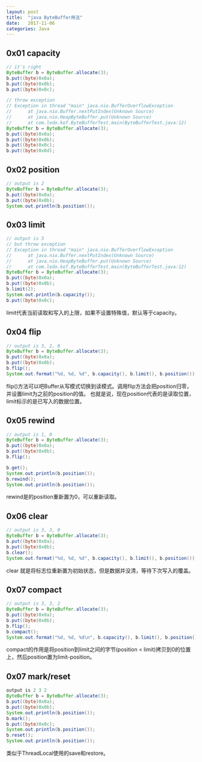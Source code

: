 ```yaml
---
layout: post
title:  "java ByteBuffer用法"
date:   2017-11-06
categories: Java
---
```


## 0x01 capacity

```java
// it's right
ByteBuffer b = ByteBuffer.allocate(3);
b.put((byte)0x0a);
b.put((byte)0x0b);
b.put((byte)0x0c);

// throw exception
// Exception in thread "main" java.nio.BufferOverflowException
// 		at java.nio.Buffer.nextPutIndex(Unknown Source)
// 		at java.nio.HeapByteBuffer.put(Unknown Source)
// 		at com.ledo.kof.ByteBufferTest.main(ByteBufferTest.java:12)
ByteBuffer b = ByteBuffer.allocate(3);
b.put((byte)0x0a);
b.put((byte)0x0b);
b.put((byte)0x0c);
b.put((byte)0x0d);
```

## 0x02 position
```java
// output is 2
ByteBuffer b = ByteBuffer.allocate(3);
b.put((byte)0x0a);
b.put((byte)0x0b);
System.out.println(b.position());
```

## 0x03 limit
```java
// output is 3
// but throw exception
// Exception in thread "main" java.nio.BufferOverflowException
// 		at java.nio.Buffer.nextPutIndex(Unknown Source)
// 		at java.nio.HeapByteBuffer.put(Unknown Source)
// 		at com.ledo.kof.ByteBufferTest.main(ByteBufferTest.java:12)
ByteBuffer b = ByteBuffer.allocate(3);
b.put((byte)0x0a);
b.put((byte)0x0b);
b.limit(2);
System.out.println(b.capacity());
b.put((byte)0x0c);
```
limit代表当前读取和写入的上限，如果不设置特殊值，默认等于capacity。

## 0x04 flip
```java
// output is 3, 2, 0
ByteBuffer b = ByteBuffer.allocate(3);
b.put((byte)0x0a);
b.put((byte)0x0b);
b.flip();
System.out.format("%d, %d, %d", b.capacity(), b.limit(), b.position());
```
flip()方法可以吧Buffer从写模式切换到读模式。调用flip方法会把position归零，并设置limit为之前的position的值。 也就是说，现在position代表的是读取位置，limit标示的是已写入的数据位置。

## 0x05 rewind
```java
// output is 1, 0
ByteBuffer b = ByteBuffer.allocate(3);
b.put((byte)0x0a);
b.put((byte)0x0b);
b.flip();

b.get();
System.out.println(b.position());
b.rewind();
System.out.println(b.position());
```
rewind是的position重新置为0，可以重新读取。

## 0x06 clear
```java
// output is 3, 3, 0
ByteBuffer b = ByteBuffer.allocate(3);
b.put((byte)0x0a);
b.put((byte)0x0b);
b.clear();
System.out.format("%d, %d, %d", b.capacity(), b.limit(), b.position());
```
clear 就是将标志位重新置为初始状态，但是数据并没清，等待下次写入的覆盖。

## 0x07 compact
```java
// output is 3, 3, 2
ByteBuffer b = ByteBuffer.allocate(3);
b.put((byte)0x0a);
b.put((byte)0x0b);
b.flip();
b.compact();
System.out.format("%d, %d, %d\n", b.capacity(), b.limit(), b.position());
```
compact的作用是将position到limit之间的字节(position < limit)拷贝到0的位置上，然后position置为limit-position。

## 0x07 mark/reset
```java
output is 2 3 2
ByteBuffer b = ByteBuffer.allocate(3);
b.put((byte)0x0a);
b.put((byte)0x0b);
System.out.println(b.position());
b.mark();
b.put((byte)0x0c);
System.out.println(b.position());
b.reset();
System.out.println(b.position());
```
类似于ThreadLocal使用的save和restore。